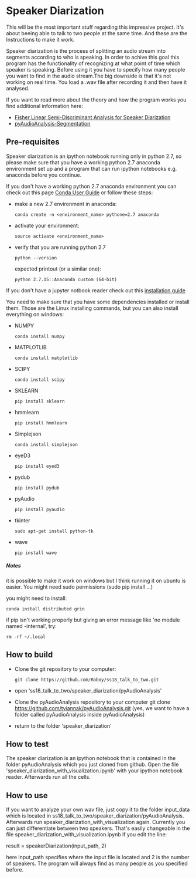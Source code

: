 # Speaker Diarization

This will be the most important stuff regarding this impressive project. It's about beeing able to talk to two people at the same time. And these are the Instructions to make it work.

Speaker diarization is the process of splitting an audio stream into segments according to who is speaking.
In order to achive this goal this program has the functionality of recognizing at what point of time which speaker is speaking. Before using it you have to specify how many people you want to find in the audio stream.The big downside is that it's not working on real time. You load a .wav file after recording it and then have it analysed.

If you want to read more about the theory and how the program works you find additional information here:
- [Fisher Linear Semi-Discriminant Analysis for Speaker Diarization](https://ieeexplore.ieee.org/document/6171836/?arnumber=6171836&abstractAccess=no&userType=inst)
- [pyAudioAnalysis-Segmentation](https://github.com/tyiannak/pyAudioAnalysis/wiki/5.-Segmentation)


## Pre-requisites
Speaker diarization is an ipython notebook running only in python 2.7, so please make sure that you have a working python 2.7 anaconda environment set up and a program that can run ipython notebooks e.g. anaconda before you continue.

If you don't have a working python 2.7 anaconda environment you can check out this page [Conda User Guide](https://conda.io/docs/user-guide/tasks/manage-python.html) or follow these steps:
- make a new 2.7 environment in anaconda:

      conda create -n <environment_name> pythone=2.7 anaconda

- activate your environment:

      source activate <environment_name>

- verify that you are running python 2.7

      python --version

    expected printout (or a similar one):

      python 2.7.15::Anaconda custom (64-bit)

If you don't have a jupyter notbook reader check out this [installation guide](http://jupyter.readthedocs.io/en/latest/install.html)  





You need to make sure that you have some dependencies installed or install them. Those are the Linux installing commands, but you can also install everything on windows:


- NUMPY

      conda install numpy

- MATPLOTLIB

      conda install matplotlib

- SCIPY

      conda install scipy  

- SKLEARN

      pip install sklearn

- hmmlearn

      pip install hmmlearn

- Simplejson

      conda install simplejson

- eyeD3

      pip install eyed3

- pydub

      pip install pydub

- pyAudio

      pip install pyaudio

- tkinter

      sudo apt-get install python-tk

- wave

      pip install wave


##### Notes 
it is possible to make it work on windows but I think running it on ubuntu is easier.
You might need sudo permissions (sudo pip install ...)

you might need to install:

    conda install distributed grin

if pip isn't working properly but giving an error message like 'no module named -internal', try:

    rm -rf ~/.local

## How to build

- Clone the git repository to your computer:

      git clone https://github.com/Roboy/ss18_talk_to_two.git

- open 'ss18_talk_to_two/speaker_diarization/pyAudioAnalysis'
- Clone the pyAudioAnalysis repository to  your computer
      git clone https://github.com/tyiannak/pyAudioAnalysis.git
 (yes, we want to have a folder called pyAudioAnalysis inside pyAudioAnalysis)

- return to the folder 'speaker_diarization'




## How to test
The speaker diarization is an ipython notebook that is contained in the folder pyAudioAnalysis which you just cloned from github.
Open the file 'speaker_diarization_with_visualization.ipynb' with your ipython notebook reader.
Afterwards run all the cells.

## How to use
If you want to analyze your own wav file, just
copy it to the folder input_data which is located in ss18_talk_to_two/speaker_diarization/pyAudioAnalysis.
Afterwards run speaker_diarization_with_visualization again.
Currently you can just differentiate between two speakers. That's easily changeable in the file speaker_diarization_with_visualization.ipynb if you edit the line:

result = speakerDiarization(input_path, 2)

here input_path specifies where the input file is located and 2 is the number of speakers. The program will always find as many people as you specified before.
